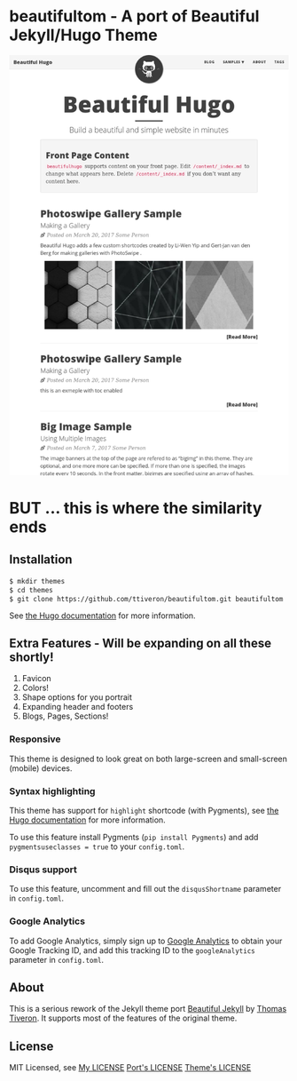 # beautifultom - A port of Beautiful Jekyll/Hugo Theme

![Beautiful Hugo Theme Screenshot](https://github.com/halogenica/Hugo-BeautifulHugo/blob/master/images/screenshot.png)

# BUT ... this is where the similarity ends

## Installation

    $ mkdir themes
    $ cd themes
    $ git clone https://github.com/ttiveron/beautifultom.git beautifultom

See [the Hugo documentation](http://gohugo.io/themes/installing/) for more information.

## Extra Features - Will be expanding on all these shortly!
1. Favicon
2. Colors!
3. Shape options for you portrait
4. Expanding header and footers
5. Blogs, Pages, Sections!

### Responsive

This theme is designed to look great on both large-screen and small-screen (mobile) devices.

### Syntax highlighting

This theme has support for `highlight` shortcode (with Pygments),
see [the Hugo documentation](http://gohugo.io/extras/highlighting/) for more information.

To use this feature install Pygments (`pip install Pygments`) and add `pygmentsuseclasses = true` to your `config.toml`.

### Disqus support

To use this feature, uncomment and fill out the `disqusShortname` parameter in `config.toml`.

### Google Analytics

To add Google Analytics, simply sign up to [Google Analytics](http://www.google.com/analytics/) to obtain your Google Tracking ID, and add this tracking ID to the `googleAnalytics` parameter in `config.toml`.

## About

This is a serious rework of the Jekyll theme port [Beautiful Jekyll](http://deanattali.com/beautiful-jekyll/) by [Thomas Tiveron](http://tiveron.ca/page/aboutme). It supports most of the features of the original theme.

## License

MIT Licensed, see
 [My LICENSE](https://github.com/ttiveron/beautifultom/blob/master/LICENSE)
 [Port's LICENSE](https://github.com/daattali/beautiful-jekyll/blob/master/LICENSE)
 [Theme's LICENSE](https://github.com/halogenica/Hugo-BeautifulHugo/blob/master/LICENSE)
